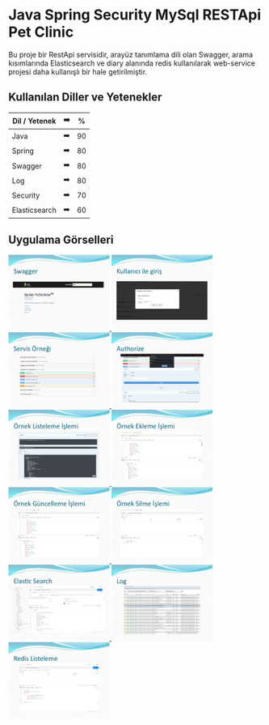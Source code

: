 # Java Spring Security MySql RESTApi Pet Clinic

Bu proje bir RestApi servisidir, arayüz tanımlama dili olan Swagger, arama kısımlarında Elasticsearch ve diary alanında redis kullanılarak web-service projesi daha kullanışlı bir hale getirilmiştir.
## Kullanılan Diller ve Yetenekler

| Dil / Yetenek | :arrow_right: | % |
| ------------- |:-------------:|:-------------:|
| Java | :arrow_right: | 90 |
| Spring | :arrow_right: | 80 |
| Swagger | :arrow_right: | 80 |
| Log | :arrow_right: | 80 |
| Security | :arrow_right: | 70 |
| Elasticsearch | :arrow_right: | 60 |

## Uygulama Görselleri


<p>
  
<a href="https://github.com/uumutaltin/Java-Spring-Security-MySql-RESTApi-Pet-Clinic/blob/main/gorseller/UmutAlt%C4%B1n_PetClinic_RestApi-page-2.jpg" target="_blank">
<img src="https://github.com/uumutaltin/Java-Spring-Security-MySql-RESTApi-Pet-Clinic/blob/main/gorseller/UmutAlt%C4%B1n_PetClinic_RestApi-page-2.jpg" width="200" style="max-width:100%;">
</a>
  
<a href="https://github.com/uumutaltin/Java-Spring-Security-MySql-RESTApi-Pet-Clinic/blob/main/gorseller/UmutAlt%C4%B1n_PetClinic_RestApi-page-3.jpg" target="_blank">
<img src="https://github.com/uumutaltin/Java-Spring-Security-MySql-RESTApi-Pet-Clinic/blob/main/gorseller/UmutAlt%C4%B1n_PetClinic_RestApi-page-3.jpg" width="200" style="max-width:100%;">
</a>  

<a href="https://github.com/uumutaltin/Java-Spring-Security-MySql-RESTApi-Pet-Clinic/blob/main/gorseller/UmutAlt%C4%B1n_PetClinic_RestApi-page-4.jpg" target="_blank">
<img src="https://github.com/uumutaltin/Java-Spring-Security-MySql-RESTApi-Pet-Clinic/blob/main/gorseller/UmutAlt%C4%B1n_PetClinic_RestApi-page-4.jpg" width="200" style="max-width:100%;">
</a>
  
<a href="https://github.com/uumutaltin/Java-Spring-Security-MySql-RESTApi-Pet-Clinic/blob/main/gorseller/UmutAlt%C4%B1n_PetClinic_RestApi-page-5.jpg" target="_blank">
<img src="https://github.com/uumutaltin/Java-Spring-Security-MySql-RESTApi-Pet-Clinic/blob/main/gorseller/UmutAlt%C4%B1n_PetClinic_RestApi-page-5.jpg" width="200" style="max-width:100%;">
</a>   
  
<a href="https://github.com/uumutaltin/Java-Spring-Security-MySql-RESTApi-Pet-Clinic/blob/main/gorseller/UmutAlt%C4%B1n_PetClinic_RestApi-page-6.jpg" target="_blank">
<img src="https://github.com/uumutaltin/Java-Spring-Security-MySql-RESTApi-Pet-Clinic/blob/main/gorseller/UmutAlt%C4%B1n_PetClinic_RestApi-page-6.jpg" width="200" style="max-width:100%;">
</a>
  
<a href="https://github.com/uumutaltin/Java-Spring-Security-MySql-RESTApi-Pet-Clinic/blob/main/gorseller/UmutAlt%C4%B1n_PetClinic_RestApi-page-7.jpg" target="_blank">
<img src="https://github.com/uumutaltin/Java-Spring-Security-MySql-RESTApi-Pet-Clinic/blob/main/gorseller/UmutAlt%C4%B1n_PetClinic_RestApi-page-7.jpg" width="200" style="max-width:100%;">
</a>  

<a href="https://github.com/uumutaltin/Java-Spring-Security-MySql-RESTApi-Pet-Clinic/blob/main/gorseller/UmutAlt%C4%B1n_PetClinic_RestApi-page-8.jpg" target="_blank">
<img src="https://github.com/uumutaltin/Java-Spring-Security-MySql-RESTApi-Pet-Clinic/blob/main/gorseller/UmutAlt%C4%B1n_PetClinic_RestApi-page-8.jpg" width="200" style="max-width:100%;">
</a>
  
<a href="https://github.com/uumutaltin/Java-Spring-Security-MySql-RESTApi-Pet-Clinic/blob/main/gorseller/UmutAlt%C4%B1n_PetClinic_RestApi-page-9.jpg" target="_blank">
<img src="https://github.com/uumutaltin/Java-Spring-Security-MySql-RESTApi-Pet-Clinic/blob/main/gorseller/UmutAlt%C4%B1n_PetClinic_RestApi-page-9.jpg" width="200" style="max-width:100%;">
</a>

<a href="https://github.com/uumutaltin/Java-Spring-Security-MySql-RESTApi-Pet-Clinic/blob/main/gorseller/UmutAlt%C4%B1n_PetClinic_RestApi-page-10.jpg" target="_blank">
<img src="https://github.com/uumutaltin/Java-Spring-Security-MySql-RESTApi-Pet-Clinic/blob/main/gorseller/UmutAlt%C4%B1n_PetClinic_RestApi-page-10.jpg" width="200" style="max-width:100%;">
</a>
  
<a href="https://github.com/uumutaltin/Java-Spring-Security-MySql-RESTApi-Pet-Clinic/blob/main/gorseller/UmutAlt%C4%B1n_PetClinic_RestApi-page-11.jpg" target="_blank">
<img src="https://github.com/uumutaltin/Java-Spring-Security-MySql-RESTApi-Pet-Clinic/blob/main/gorseller/UmutAlt%C4%B1n_PetClinic_RestApi-page-11.jpg" width="200" style="max-width:100%;">
</a>  

<a href="https://github.com/uumutaltin/Java-Spring-Security-MySql-RESTApi-Pet-Clinic/blob/main/gorseller/UmutAlt%C4%B1n_PetClinic_RestApi-page-12.jpg" target="_blank">
<img src="https://github.com/uumutaltin/Java-Spring-Security-MySql-RESTApi-Pet-Clinic/blob/main/gorseller/UmutAlt%C4%B1n_PetClinic_RestApi-page-12.jpg" width="200" style="max-width:100%;">
</a>
  

</p>  
  
